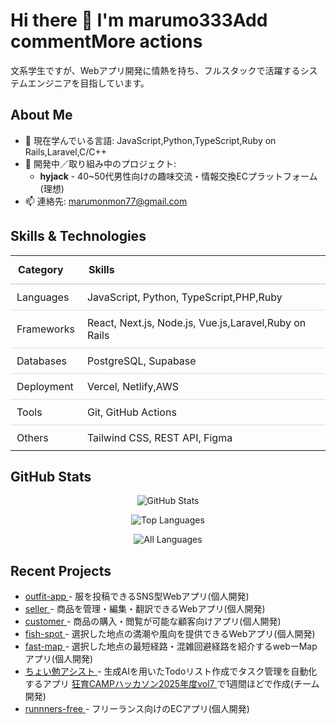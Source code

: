 # Hi there 👋 I'm marumo333Add commentMore actions
<p>文系学生ですが、Webアプリ開発に情熱を持ち、フルスタックで活躍するシステムエンジニアを目指しています。</p>

## About Me
<ul>
  <li>🌱 現在学んでいる言語: JavaScript,Python,TypeScript,Ruby on Rails,Laravel,C/C++</li>
  <li>💼 開発中／取り組み中のプロジェクト:
    <ul>
      <li><strong>hyjack</strong> - 40~50代男性向けの趣味交流・情報交換ECプラットフォーム(理想)</li>
    </ul>
  </li>
  <li>📫 連絡先: 
    <a href="mailto:marumonmon77@gmail.com">marumonmon77@gmail.com</a>
  </li>
</ul>

## Skills & Technologies
<table style="width: 100%; border-collapse: collapse;">
  <thead>
    <tr>
      <th style="padding: 12px; border-bottom: 2px solid #ddd; text-align: left;">Category</th>
      <th style="padding: 12px; border-bottom: 2px solid #ddd; text-align: left;">Skills</th>
    </tr>
  </thead> 
  <tbody>
    <tr>
      <td style="padding: 10px; border-bottom: 1px solid #ddd;">Languages</td>
      <td style="padding: 10px; border-bottom: 1px solid #ddd;">JavaScript, Python, TypeScript,PHP,Ruby</td>
    </tr>
    <tr>
      <td style="padding: 10px; border-bottom: 1px solid #ddd;">Frameworks</td>
      <td style="padding: 10px; border-bottom: 1px solid #ddd;">React, Next.js, Node.js, Vue.js,Laravel,Ruby on Rails</td>
    </tr>
    <tr>
      <td style="padding: 10px; border-bottom: 1px solid #ddd;">Databases</td>
      <td style="padding: 10px; border-bottom: 1px solid #ddd;">PostgreSQL, Supabase</td>
    </tr>
    <tr>
      <td style="padding: 10px; border-bottom: 1px solid #ddd;">Deployment</td>
      <td style="padding: 10px; border-bottom: 1px solid #ddd;">Vercel, Netlify,AWS</td>
    </tr>
    <tr>
      <td style="padding: 10px; border-bottom: 1px solid #ddd;">Tools</td>
      <td style="padding: 10px; border-bottom: 1px solid #ddd;">Git, GitHub Actions</td>
    </tr>
    <tr>
      <td style="padding: 10px;">Others</td>
      <td style="padding: 10px;">Tailwind CSS, REST API, Figma</td>
    </tr>
  </tbody>
</table>

## GitHub Stats
<p align="center">
  <img 
    src="https://github-readme-stats.vercel.app/api?username=marumo333&show_icons=true&theme=radical" 
    alt="GitHub Stats" 
  />
</p>
<p align="center">
  <img 
    src="https://github-readme-stats.vercel.app/api/top-langs/?username=marumo333&layout=compact&theme=radical" 
    alt="Top Languages" 
  />
</p>
<p align="center">
  <img 
    src="https://github-readme-stats.vercel.app/api/top-langs/?username=marumo333&layout=donut&langs_count=10&theme=radical&count_private=true" 
    alt="All Languages" 
  />
</p>

## Recent Projects
<ul>
  <li>
    <a href="https://outfitapp-delta.vercel.app/" target="_blank">
      outfit-app
    </a>
    - 服を投稿できるSNS型Webアプリ(個人開発)
  </li>
  <li>
    <a href="https://seller-weld.vercel.app/" target="_blank">
      seller
    </a>
    - 商品を管理・編集・翻訳できるWebアプリ(個人開発)
  </li>
  <li>
    <a href="https://customer-gamma-one.vercel.app/" target="_blank">
      customer
    </a>
    - 商品の購入・閲覧が可能な顧客向けアプリ(個人開発)
  </li>
  <li>
    <a href="https://fish-spot-inky.vercel.app/" target="_blank">
      fish-spot
    </a>
    - 選択した地点の満潮や風向を提供できるWebアプリ(個人開発)
  </li>
  <li>
    <a href="https://fast-map-five.vercel.app/" target="_blank">
      fast-map
    </a>
    - 選択した地点の最短経路・混雑回避経路を紹介するwebーMapアプリ(個人開発)
  </li>
  <li>
    <a href="https://choiben-assist-front.vercel.app/" target="_blank">
      ちょい勉アシスト
    </a>
   - 生成AIを用いたTodoリスト作成でタスク管理を自動化するアプリ  
    <a href="https://x.com/geek_pjt/status/1946849640994979992" target="_blank">
      狂育CAMPハッカソン2025年度vol7
    </a>で1週間ほどで作成(チーム開発)
  </li>
  <li>
    <a href="https://runners-free.vercel.app/" target="_blank">
      runnners-free
    </a>
    - フリーランス向けのECアプリ(個人開発)
  </li>
  
</ul>
